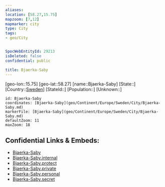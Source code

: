 ```yaml
---
aliases: 
location: [58.27,15.75]
mapzoom: [7,12] 
mapmarker: city 
type: City
tags:
- geo/City


SpocWebEntityId: 29213
isDeleted: false
confidential: public

title: Bjaerka-Saby
---
```

[geo-lon::15.75]
[geo-lat::58.27]
[name::Bjaerka-Saby]
[State::]
[Country::[Sweden](geo/Continent/Europe/Sweden.md)]
[StateId::]
[Population::]
[Unknown::]


```leaflet
id: Bjaerka-Saby
coordinates: [Bjaerka-Saby](geo/Continent/Europe/Sweden/City/Bjaerka-Saby.md)
markerFile: [Bjaerka-Saby](geo/Continent/Europe/Sweden/City/Bjaerka-Saby.md)
defaultZoom: 11 
maxZoom: 18
```


## Confidential Links & Embeds: 
- [Bjaerka-Saby](../../../../../../_public/geo/Continent/Europe/Sweden/City/Bjaerka-Saby.md) 
- [Bjaerka-Saby.internal](../../../../../../_internal/geo/Continent/Europe/Sweden/City/Bjaerka-Saby.internal.md) 
- [Bjaerka-Saby.protect](../../../../../../_protect/geo/Continent/Europe/Sweden/City/Bjaerka-Saby.protect.md) 
- [Bjaerka-Saby.private](../../../../../../_private/geo/Continent/Europe/Sweden/City/Bjaerka-Saby.private.md) 
- [Bjaerka-Saby.personal](../../../../../../_personal/geo/Continent/Europe/Sweden/City/Bjaerka-Saby.personal.md) 
- [Bjaerka-Saby.secret](../../../../../../_secret/geo/Continent/Europe/Sweden/City/Bjaerka-Saby.secret.md) 
